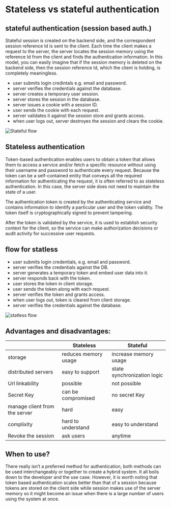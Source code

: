 # Stateless vs stateful authentication

## stateful authentication (session based auth.)
Stateful session is created on the backend side, and the correspondent session reference Id is sent to the client. Each time the client makes a request to the server, the server locates the session memory using the reference Id from the client and finds the authentication information.
In this model, you can easily imagine that if the session memory is deleted on the backend side, then the session reference Id, which the client is holding, is completely meaningless.

- user submits login credintals e.g. email and password.
- server verifies the credentials against the database.
- server creates a temporary user session. 
- server stores the session in the database.
- server issues a cookie with a session ID.
- user sends the cookie with each request.
- server validates it against the session store and grants access.
- when user logs out, server destroyes the session and clears the cookie.



![Stateful flow](https://res.cloudinary.com/practicaldev/image/fetch/s--jzM6Wq6e--/c_limit%2Cf_auto%2Cfl_progressive%2Cq_auto%2Cw_880/https://cdn-images-1.medium.com/max/800/0%2AP5OxJMihg0S0jyqk.png)


## Stateless authentication

Token-based authentication enables users to obtain a token that allows them to access a service and/or fetch a specific resource without using their username and password to authenticate every request. Because the token can be a self-contained entity that conveys all the required information for authenticating the request, it is often referred to as stateless authentication. In this case, the server side does not need to maintain the state of a user.

The authentication token is created by the authenticating service and contains information to identify a particular user and the token validity. The token itself is cryptographically signed to prevent tampering.

After the token is validated by the service, it is used to establish security context for the client, so the service can make authorization decisions or audit activity for successive user requests.

## flow for statless


- user submits login credentials, e.g. email and password.
- server verifies the credentials against the DB.
- server generates a temporary token and embed user data into it.
- server responds back with the token. 
- user stores the token in client storage.
- user sends the token along with each request.
- server verifies the token and grants access. 
- when user logs out, token is cleared from client storage.
- server verifies the credentials against the database. 


![statless flow](https://res.cloudinary.com/practicaldev/image/fetch/s--xAjXADfz--/c_limit%2Cf_auto%2Cfl_progressive%2Cq_auto%2Cw_880/https://cdn-images-1.medium.com/max/800/0%2A16xpkdbQ1tuFphvs.png)


## Advantages and disadvantages:
||Stateless | Stateful |
|-|-|-|
| storage | reduces memory usage | increase memory usage |
| distributed servers | easy to support  | state synchronization logic   |
| Url linkability | possible | not possible |
| Secret Key | can be compromised | no secret Key |
| manage client from the server | hard | easy |
| complixity | hard to understand | easy to understand |
| Revoke the session | ask users | anytime |

## When to use?
There really isn’t a preferred method for authentication, both methods can be used interchangeably or together to create a hybrid system. It all boils down to the developer and the use case.
However, it is worth noting that token based authentication scales better than that of a session because tokens are stored on the client side while session makes use of the server memory so it might become an issue when there is a large number of users using the system at once.






